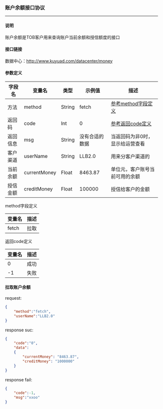 ### 账户余额接口协议

***

#### 说明

账户余额是TOB客户用来查询账户当前余额和授信额度的接口

#### 接口链接

数据中心：http://www.kuyuad.com/datacenter/money

#### 参数定义

|  字段名  |  变量名  |  类型  |  示例值  |  描述  |
|---------|----------|-------|-------|-------|
|  方法  |  method  |  String  |  fetch  |  [参考method字段定义](#jumpmethod)  |
|  返回码  |  code  | Int    | 0       | [参考返回code定义](#jumpcode) |
| 返回信息 | msg     | String | 没有合适的数据 | 当返回码为非0时，显示给运营查看 |
|  客户渠道  |  userName  | String | LLB2.0  |  用来分客户渠道的  |
|  当前余额  |  currentMoney  | Float | 8463.87  |  单位元，客户账号当前可用的余额  |
|  授信金额  |  creditMoney  | Float | 100000  |  授信给客户的金额  |

<span id="jumpmethod">method字段定义</span>

| 变量名	  | 描述                              |
| ------- | --------------------------------- |
| fetch	  | 拉取                              |

<span id="jumpcode">返回code定义</span>

| 变量名	| 描述       |
| ----- | ---------- |
| 0	    | 成功       |
| -1	  | 失败       |

#### 拉取账户余额

request:
```json
{
    "method":"fetch",
    "userName":"LLB2.0"
}
```
response suc:
```json
{
    "code":"0",
    "data":
    {
        "currentMoney": "8463.87",
        "creditMoney": "1000000"
    }
}
```
response fail:
```json
{
    "code":-1,
    "msg":"xxoo"
}
```
